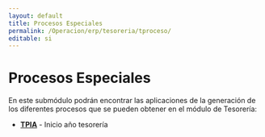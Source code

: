 ```yaml
---
layout: default
title: Procesos Especiales
permalink: /Operacion/erp/tesoreria/tproceso/
editable: si
---
```


# Procesos Especiales  

En este submódulo podrán encontrar las aplicaciones de la generación de los diferentes procesos que se pueden obtener en el módulo de Tesorería:  

* [**TPIA**](http://docs.oasiscom.com/Operacion/erp/tesoreria/tproceso/tpia) - Inicio año tesorería


